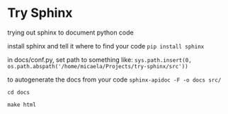 Try Sphinx
==========
trying out sphinx to document python code

install sphinx and tell it where to find your code
```pip install sphinx```

in docs/conf.py, set path to something like:
```sys.path.insert(0, os.path.abspath('/home/micaela/Projects/try-sphinx/src'))```

to autogenerate the docs from your code
```sphinx-apidoc -F -o docs src/```

```cd docs```

```make html```
